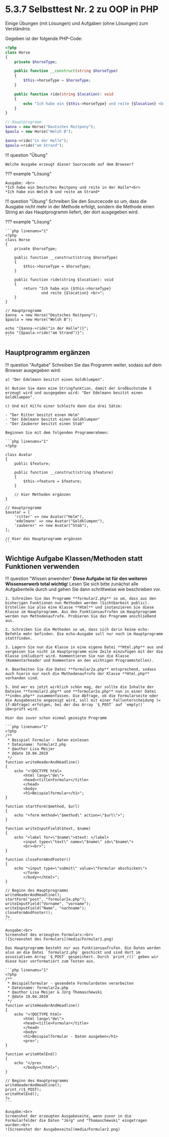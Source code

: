 # 5.3.7 Selbsttest Nr. 2 zu OOP in PHP

Einige Übungen (mit Lösungen) und Aufgaben (ohne Lösungen) zum Verständnis.

Gegeben ist der folgende PHP-Code:
    
```php linenums="1"
<?php
class Horse
{
    private $horseType;

    public function __construct(string $horseType)
    {
        $this->horseType = $horseType;
    }

    public function ride(string $location): void
    {
        echo "Ich habe ein {$this->horseType} und reite {$location} <br>";
    }
}

// Hauptprogramm
$anna = new Horse("Deutsches Reitpony");
$paula = new Horse("Welsh B");

$anna->ride("in der Halle");
$paula->ride("am Strand");
```

!!! question "Übung"

    Welche Ausgabe erzeugt dieser Sourcecode auf dem Browser?

??? example "Lösung"

    Ausgabe: <br>
    *Ich habe ein Deutsches Reitpony und reite in der Halle*<br>
    *Ich habe ein Welsh B und reite am Strand*


!!! question "Übung"
    Schreiben Sie den Sourcecode so um, dass die Ausgabe nicht mehr in der Methode erfolgt, sondern die Methode einen String an das Hauptprogramm liefert, der dort ausgegeben wird.


??? example "Lösung"

    ```php linenums="1"
    <?php
    class Horse
    {
        private $horseType;

        public function __construct(string $horseType)
        {
            $this->horseType = $horseType;
        }

        public function ride(string $location): void
        {
            return "Ich habe ein {$this->horseType} 
                    und reite {$location} <br>";
        }
    }

    // Hauptprogramm
    $anna  = new Horse("Deutsches Reitpony");
    $paula = new Horse("Welsh B"); 

    echo "{$anna->ride("in der Halle")}";
    echo "{$paula->ride("am Strand")}";
    ```

## Hauptprogramm ergänzen

!!! question "Aufgabe"
    Schreiben Sie das Programm weiter, sodass auf dem Browser ausgegeben wird:
    
    a) "Der Edelmann besitzt einen Goldklumpen".
    
    b) Nutzen Sie dann eine Stringfunktion, damit der Großbuchstabe E erzeugt wird und ausgegeben wird: "Der Edelmann besitzt einen Goldklumpen".
    
    c) Und mit Hilfe einer Schleife dann die drei Sätze:
    
    - "Der Ritter besitzt einen Helm"
    - "Der Edelmann besitzt einen Goldklumpen"
    - "Der Zauberer besitzt einen Stab"

    Beginnen Sie mit dem folgenden Programmrahmen:

    ```php linenums="1"
    <?php

    class Avatar
    {
        public $feature;

        public function __construct(string $feature)
        {
            $this->feature = $feature;
        }

        // Hier Methoden ergänzen
    }

    // Hauptprogramm
    $avatar = [
        'ritter' => new Avatar("Helm"),
        'edelmann' => new Avatar("Goldklumpen"),
        'zauberer' => new Avatar("Stab"),
    ];

    // Hier das Hauptprogramm ergänzen
    ```

## Wichtige Aufgabe Klassen/Methoden statt Funktionen verwenden

!!! question "Wissen anwenden"
    **Diese Aufgabe ist für den weiteren Wissenserwerb total wichtig**! Lesen Sie sich bitte zunächst alle Aufgabenteile durch und gehen Sie dann schrittweise wie beschrieben vor.

    1. Schreiben Sie das Programm **formular2.php** so um, dass aus den bisherigen Funktionen nun Methoden werden (Sichtbarkeit public). Erstellen Sie also eine Klasse **Html** und instanzieren Sie diese Klasse im Hauptprogramm. Aus den Funktionsaufrufen im Hauptprogramm werden nun Methodenaufrufe. Probieren Sie das Programm anschließend aus.

    2. Schreiben Sie die Methoden so um, dass sich darin keine echo-Befehle mehr befinden. Die echo-Ausgabe soll nur noch im Hauptprogramm stattfinden.

    3. Lagern Sie nun die Klasse in eine eigene Datei **Html.php** aus und vergessen Sie nicht im Hauptprogramm eine Zeile einzufügen mit der die Klasse inkludiert wird. Kommentieren Sie nun die Klasse (Kommentarheader und Kommentare an den wichtigen Programmstellen).

    4. Bearbeiten Sie die Datei **formular2a.php** entsprechend, sodass auch hierin nur noch die Methodenaufrufe der Klasse **Html.php** vorhanden sind.

    5. Und wer es jetzt wirklich schön mag, der sollte die Inhalte der Dateien **formular2.php** und **formular2a.php** nun in einer Datei **index.php** zusammenfassen. Die Abfrage, ob die Formularseite oder die Ausgabeseite angezeigt wird, soll mit einer Fallunterscheidung (= if-Abfrage) erfolgen, bei der das Array `$_POST` auf `empty()` überprüft wird.

    Hier das zuvor schon einmal gezeigte Programm

    ```php linenums="1"
    <?php
    /**
     * Beispiel Formular - Daten einlesen
     * Dateiname: formular2.php
     * @author Lisa Meijer
     * @date 19.04.2019
     */
    function writeHeaderAndHeadline()
    {
        echo "<!DOCTYPE html>
            <html lang=\"de\">
            <head><title>Formular</title>
            </head>
            <body>
            <h1>Beispielformular</h1>";
    }

    function startForm($method, $url)
    {
        echo "<form method=\"$method\" action=\"$url\">";
    }

    function writeInputField($text, $name)
    {
        echo "<label for=\"$name\">$text: </label>
            <input type=\"text\" name=\"$name\" id=\"$name\">
            <br><br>";
    }

    function closeFormAndFooter()
    {
        echo "<input type=\"submit\" value=\"Formular abschicken\">
            </form>
            </body></html>";
    }

    // Beginn des Hauptprogramms
    writeHeaderAndHeadline();
    startForm("post", "formular2a.php");
    writeInputField("Vorname", "vorname");
    writeInputField("Name", "nachname");
    closeFormAndFooter();
    ?>
    ```

    Ausgabe:<br>
    Screenshot des erzeugten Formulars:<br>
    ![Screenshot des Formulars](media/Formular1.png)

    Das Hauptprogramm besteht nur aus Funktionsaufrufen. Die Daten werden also an die Datei `formular2.php` geschickt und sind dort im assoziativen Array `$_POST` gespeichert. Durch `print_r()` geben wir diese hier vorformatiert zum Testen aus.

    ```php linenums="1"
    <?php
    /**
     * Beispielformular - gesendete Formulardaten verarbeiten
     * Dateiname: formular2a.php
     * @author Lisa Meijer & Jörg Thomaschewski
     * @date 19.04.2019
     */
    function writeHeaderAndHeadline()
    {
        echo "<!DOCTYPE html>
            <html lang=\"de\">
            <head><title>Formular</title>
            </head>
            <body>
            <h1>Beispielformular - Daten ausgeben</h1>
            <pre>";
    }

    function writeHtmlEnd()
    {
        echo "</pre>
            </body></html>";
    }

    // Beginn des Hauptprogramms
    writeHeaderAndHeadline();
    print_r($_POST);
    writeHtmlEnd();
    ?>
    ```

    Ausgabe:<br>
    Screenshot der erzeugten Ausgabeseite, wenn zuvor in die Formularfelder die Daten "Jörg" und "Thomaschewski" eingetragen wurden:<br>
    ![Screenshot der Ausgabeseite](media/Formular2.png)

